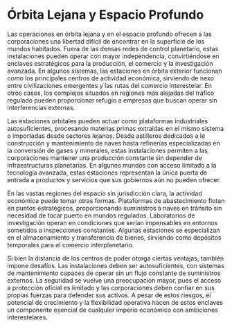 # Órbita Lejana y Espacio Profundo

Las operaciones en órbita lejana y en el espacio profundo ofrecen a las corporaciones una libertad difícil de encontrar en la superficie de los mundos habitados. Fuera de las densas redes de control planetario, estas instalaciones pueden operar con mayor independencia, convirtiéndose en enclaves estratégicos para la producción, el comercio y la investigación avanzada. En algunos sistemas, las estaciones en órbita exterior funcionan como los principales centros de actividad económica, sirviendo de nexo entre civilizaciones emergentes y las rutas del comercio interestelar. En otros casos, los complejos situados en regiones más alejadas del tráfico regulado pueden proporcionar refugio a empresas que buscan operar sin interferencias externas.

Las estaciones orbitales pueden actuar como plataformas industriales autosuficientes, procesando materias primas extraídas en el mismo sistema o importadas desde sectores lejanos. Desde astilleros dedicados a la construcción y mantenimiento de naves hasta refinerías especializadas en la conversión de gases y minerales, estas instalaciones permiten a las corporaciones mantener una producción constante sin depender de infraestructuras planetarias. En algunos mundos con acceso limitado a la tecnología avanzada, estas estaciones representan la única puerta de entrada a productos y servicios que sus gobiernos aún no pueden ofrecer.

En las vastas regiones del espacio sin jurisdicción clara, la actividad económica puede tomar otras formas. Plataformas de abastecimiento flotan en puntos estratégicos, proporcionando suministros a naves en tránsito sin necesidad de tocar puerto en mundos regulados. Laboratorios de investigación operan en condiciones que serían impensables en entornos sometidos a inspecciones constantes. Algunas estaciones se especializan en el almacenamiento y transferencia de bienes, sirviendo como depósitos temporales para el comercio interplanetario.

Si bien la distancia de los centros de poder otorga ciertas ventajas, también impone desafíos. Las instalaciones deben ser autosuficientes, con sistemas de mantenimiento capaces de operar sin un flujo constante de suministros externos. La seguridad se vuelve una preocupación mayor, pues el acceso a protección oficial es limitado y las corporaciones deben confiar en sus propias fuerzas para defender sus activos. A pesar de estos riesgos, el potencial de crecimiento y la flexibilidad operativa hacen de estos enclaves un componente esencial de cualquier imperio económico con ambiciones interestelares.
